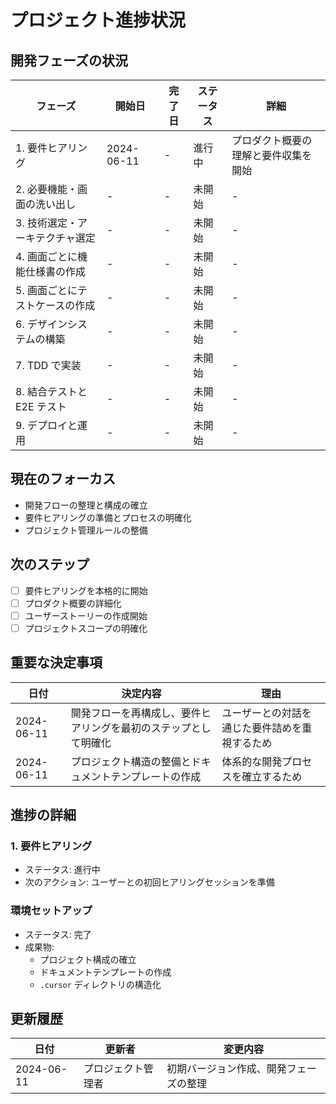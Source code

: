 # プロジェクト進捗状況

## 開発フェーズの状況

| フェーズ                        | 開始日     | 完了日 | ステータス | 詳細                                 |
| ------------------------------- | ---------- | ------ | ---------- | ------------------------------------ |
| 1. 要件ヒアリング               | 2024-06-11 | -      | 進行中     | プロダクト概要の理解と要件収集を開始 |
| 2. 必要機能・画面の洗い出し     | -          | -      | 未開始     | -                                    |
| 3. 技術選定・アーキテクチャ選定 | -          | -      | 未開始     | -                                    |
| 4. 画面ごとに機能仕様書の作成   | -          | -      | 未開始     | -                                    |
| 5. 画面ごとにテストケースの作成 | -          | -      | 未開始     | -                                    |
| 6. デザインシステムの構築       | -          | -      | 未開始     | -                                    |
| 7. TDD で実装                   | -          | -      | 未開始     | -                                    |
| 8. 結合テストと E2E テスト      | -          | -      | 未開始     | -                                    |
| 9. デプロイと運用               | -          | -      | 未開始     | -                                    |

## 現在のフォーカス

- 開発フローの整理と構成の確立
- 要件ヒアリングの準備とプロセスの明確化
- プロジェクト管理ルールの整備

## 次のステップ

- [ ] 要件ヒアリングを本格的に開始
- [ ] プロダクト概要の詳細化
- [ ] ユーザーストーリーの作成開始
- [ ] プロジェクトスコープの明確化

## 重要な決定事項

| 日付       | 決定内容                                                         | 理由                                           |
| ---------- | ---------------------------------------------------------------- | ---------------------------------------------- |
| 2024-06-11 | 開発フローを再構成し、要件ヒアリングを最初のステップとして明確化 | ユーザーとの対話を通じた要件詰めを重視するため |
| 2024-06-11 | プロジェクト構造の整備とドキュメントテンプレートの作成           | 体系的な開発プロセスを確立するため             |

## 進捗の詳細

### 1. 要件ヒアリング

- ステータス: 進行中
- 次のアクション: ユーザーとの初回ヒアリングセッションを準備

### 環境セットアップ

- ステータス: 完了
- 成果物:
  - プロジェクト構成の確立
  - ドキュメントテンプレートの作成
  - `.cursor` ディレクトリの構造化

## 更新履歴

| 日付       | 更新者             | 変更内容                               |
| ---------- | ------------------ | -------------------------------------- |
| 2024-06-11 | プロジェクト管理者 | 初期バージョン作成、開発フェーズの整理 |
